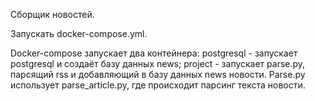 Сборщик новостей.

Запускать docker-compose.yml.

Docker-compose запускает два контейнера: 
    postgresql - запускает  postgresql и создаёт базу данных news;
    project - запускает parse.py, парсящий rss и добавляющий в базу данных news новости. Parse.py использует parse_article.py, где происходит парсинг текста новости. 